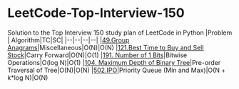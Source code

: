 # LeetCode-Top-Interview-150
Solution to the Top Interview 150 study plan of LeetCode in Python
|Problem  | Algorithm|TC|SC|
|--|--|--|--|
|[49.Group Anagrams](https://github.com/ankurvarma7/LeetCode-Top-Interview-150/blob/main/49.%20Group%20Anagrams.py3)|Miscellaneous|O(N)|O(N)
|[121.Best Time to Buy and Sell Stock](https://github.com/ankurvarma7/LeetCode-Top-Interview-150/blob/main/121.%20Best%20Time%20to%20Buy%20and%20Sell%20Stock.py3)|Carry Forward|O(N)|O(1)
|[191. Number of 1 Bits](https://github.com/ankurvarma7/LeetCode-Top-Interview-150/blob/main/191.%20Number%20of%201%20Bits.py3)|Bitwise Operations|O(log N)|O(1)
|[104. Maximum Depth of Binary Tree](https://github.com/ankurvarma7/LeetCode-Top-Interview-150/blob/main/104.%20Maximum%20Depth%20of%20Binary%20Tree.py3)|Pre-order Traversal of Tree|O(N)|O(N)
|[502.IPO](https://github.com/ankurvarma7/LeetCode-Top-Interview-150/blob/main/502.%20IPO.py3)|Priority Queue (Min and Max)|O(N + k*log N)|O(N)
